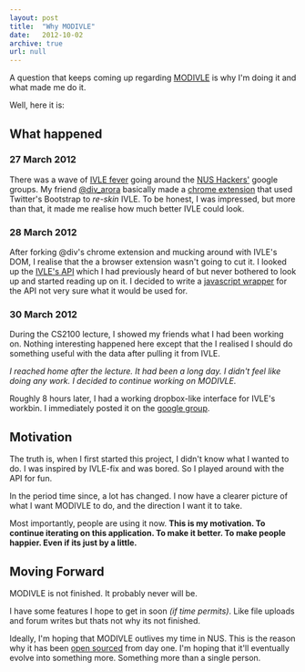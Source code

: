 ```yaml
---
layout: post
title:  "Why MODIVLE"
date:   2012-10-02
archive: true
url: null
---
```


A question that keeps coming up regarding [MODIVLE](http://modivle.yrmichael.com) is why I'm doing it and what made me do it.

Well, here it is:
<!--more-->

## What happened

### 27 March 2012

There was a wave of [IVLE fever](https://groups.google.com/forum/?fromgroups=#!searchin/nushackers/ivle/nushackers/9vBDb097xfY/H42RzUtu2sYJ) going around the [NUS Hackers'](http://nushackers.org) google groups. My friend [@div_arora](https://twitter.com/div_arora) basically made a [chrome extension](https://github.com/darora/IVLE-Fix) that used Twitter's Bootstrap to _re-skin_ IVLE. To be honest, I was impressed, but more than that, it made me realise how much better IVLE could look.

### 28 March 2012

After forking @div's chrome extension and mucking around with IVLE's DOM, I realise that the a browser extension wasn't going to cut it. I looked up the [IVLE's API](http://wiki.nus.edu.sg/display/ivlelapi/IVLE+LAPI+Overview) which I had previously heard of but never bothered to look up and started reading up on it. I decided to write a [javascript wrapper](https://github.com/ymichael/ivleapi) for the API not very sure what it would be used for.

### 30 March 2012

During the CS2100 lecture, I showed my friends what I had been working on. Nothing interesting happened here except that the I realised I should do something useful with the data after pulling it from IVLE.

_I reached home after the lecture. It had been a long day. I didn't feel like doing any work. I decided to continue working on MODIVLE._

Roughly 8 hours later, I had a working dropbox-like interface for IVLE's workbin. I immediately posted it on the [google group](https://groups.google.com/forum/?fromgroups=#!searchin/nushackers/ivle/nushackers/O90iO6D-do4/WKYMJCu-8S4J).

## Motivation

The truth is, when I first started this project, I didn't know what I wanted to do. I was inspired by IVLE-fix and was bored. So I played around with the API for fun.

In the period time since, a lot has changed. I now have a clearer picture of what I want MODIVLE to do, and the direction I want it to take.

Most importantly, people are using it now. **This is my motivation. To continue iterating on this application. To make it better. To make people happier. Even if its just by a little.**

## Moving Forward

MODIVLE is not finished. It probably never will be.

I have some features I hope to get in soon _(if time permits)_. Like file uploads and forum writes but thats not why its not finished.

Ideally, I'm hoping that MODIVLE outlives my time in NUS. This is the reason why it has been [open sourced](https://github.com/ymichael/modivle) from day one. I'm hoping that it'll eventually evolve into something more. Something more than a single person.
